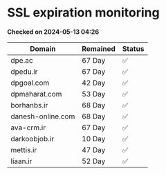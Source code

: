 # SSL expiration monitoring

**Checked on 2024-05-13 04:26**

| Domain | Remained | Status       |
|--------|----------|--------------|
| dpe.ac     | 67 Day   | ✅ |
| dpedu.ir     | 67 Day   | ✅ |
| dpgoal.com     | 42 Day   | ✅ |
| dpmaharat.com     | 53 Day   | ✅ |
| borhanbs.ir     | 68 Day   | ✅ |
| danesh-online.com     | 68 Day   | ✅ |
| ava-crm.ir     | 67 Day   | ✅ |
| darkoobjob.ir     | 10 Day   | ✅ |
| mettis.ir     | 47 Day   | ✅ |
| liaan.ir     | 52 Day   | ✅ |
